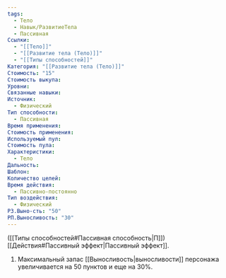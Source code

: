 ```yaml
---
tags:
  - Тело
  - Навык/РазвитиеТела
  - Пассивная
Ссылки:
  - "[[Тело]]"
  - "[[Развитие тела (Тело)]]"
  - "[[Типы способностей]]"
Категория: "[[Развитие тела (Тело)]]"
Стоимость: "15"
Стоимость выкупа: 
Уровни: 
Связанные навыки: 
Источник:
  - Физический
Тип способности:
  - Пассивная
Время применения: 
Стоимость применения: 
Используемый пул: 
Стоимость пула: 
Характеристики:
  - Тело
Дальность: 
Шаблон: 
Количество целей: 
Время действия:
  - Пассивно-постоянно
Тип воздействия:
  - Физический
РЗ.Выно-сть: "50"
РП.Выносливость: "30"
---
```

([[Типы способностей#Пассивная способность|П]]) [[Действия#Пассивный эффект|Пассивный эффект]]. 

1. Максимальный запас [[Выносливость|выносливости]] персонажа увеличивается на 50 пунктов и еще на 30%.